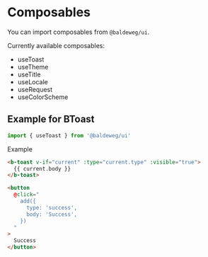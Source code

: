 # Composables

You can import composables from `@baldeweg/ui`.

Currently available composables:

- useToast
- useTheme
- useTitle
- useLocale
- useRequest
- useColorScheme

## Example for BToast

```js
import { useToast } from '@baldeweg/ui'
```

Example

```html
<b-toast v-if="current" :type="current.type" :visible="true">
  {{ current.body }}
</b-toast>

<button
  @click="
    add({
      type: 'success',
      body: 'Success',
    })
  "
>
  Success
</button>
```
